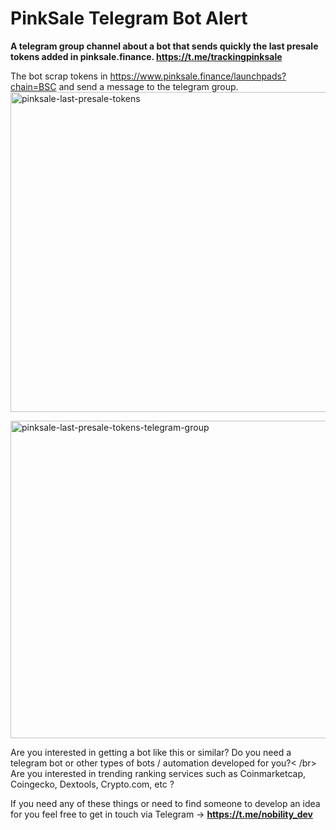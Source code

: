 # PinkSale Telegram Bot Alert
**A telegram group channel about a bot that sends quickly the last presale tokens added in pinksale.finance.
https://t.me/trackingpinksale**


The bot scrap tokens in https://www.pinksale.finance/launchpads?chain=BSC and send a message to the telegram group.
<img width="512" alt="pinksale-last-presale-tokens" src="https://user-images.githubusercontent.com/38754548/178294352-d7e33a16-bb60-481e-8a8c-d756c10dbf39.png">

<img width="508" alt="pinksale-last-presale-tokens-telegram-group" src="https://user-images.githubusercontent.com/38754548/178296826-fbf0df3e-6af6-4255-8fd8-bf4543e39ad1.png">



Are you interested in getting a bot like this or similar?
Do you need a telegram bot or other types of bots / automation developed for you?< /br>
Are you interested in trending ranking services such as Coinmarketcap, Coingecko, Dextools, Crypto.com, etc ?

If you need any of these things or need to find someone to develop an idea for you feel free to get in touch via Telegram -> **https://t.me/nobility_dev**
